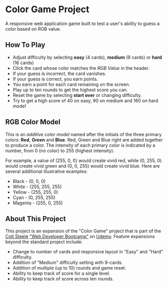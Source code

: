 # Color Game Project
A responsive web application game built to test a user's ability to guess a color based on RGB value.

## How To Play
* Adjust difficulty by selecting **easy** (4 cards), **medium** (9 cards) or **hard** (16 cards)
* Click the card whose color matches the *RGB Value* in the header.
* If your guess is incorrect, the card vanishes.
* If your guess is correct, you earn points.
* You earn a point for each card remaining on the screen.
* Play up to ten rounds to get the highest score you can.
* Reset the game by selecting **start over** or changing difficulty.
* Try to get a high score of 40 on easy, 90 on medium and 160 on hard mode!

## RGB Color Model
This is an *additive color model* named after the initials of the three primary colors: **Red**, **Green** and **Blue**. Red, Green and Blue right are added together to produce a color. The intensity of each primary color is indicated by a number, from 0 (no color) to 255 (highest intensity).

For example, a value of (255, 0, 0) would create vivid red, while (0, 255, 0) would create vivid green and (0, 0, 255) would create vivid blue. Here are several additional illustrative examples:
* Black - (0, 0, 0)
* White - (255, 255, 255)
* Yellow - (255, 255, 0)
* Cyan - (0, 255, 255)
* Magenta - (255, 0, 255)

## About This Project
This project is an expansion of the "Color Game" project that is part of the [Colt Steele](https://github.com/Colt) ["Web Developer Bootcamp"](https://www.udemy.com/the-web-developer-bootcamp/) on [Udemy](https://www.udemy.com/).
Feature expansions beyond the standard project include:
* Change to number of cards and responsive layout in "Easy" and "Hard" difficulty.
* Addition of "Medium" difficulty setting with 9-cards.
* Addition of multiple (up to 10) rounds and game reset.
* Ability to keep track of score for a single level.
* Ability to keep track of score across ten rounds.
